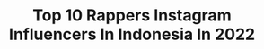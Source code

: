 ---
title: Top 10 Rappers Instagram Influencers In Indonesia In 2022
description: >-
  Find top rappers Instagram influencers in Indonesia in 2022. Most popular hashtags: #dirumahaja #hiphop #covid19 #newsingle.
platform: Instagram
hits: 45
text_top: See the most popular Instagram accounts on inBeat.
text_bottom: inBeat holds 45 Instagram influencers like this in Indonesia for you to collaborate.
profiles:
  - username: "naety_bop"
    fullname: >-
      CB
    bio: >-
      Cuma sendiri ☝ Nama Fb ituevan naetybop I'm rapper 😎busnies dm 📩 Link channel youtube🙏😇👇 BAWAH LARI KO PACAR 👇
    location: "Indonesia"
    followers: 30283
    engagement: 481
    commentsToLikes: 0.013364
    id: ck6uafri23ba50j71egqi4rae
    verified: false
    hashtags: "#stellmokoibo"
  - username: "dohyon.x173"
    fullname: >-
      Nam Dohyon 남도현 BAE173 & X1
    bio: >-
      —fɑnstɑgrɑm ↪for #BAE173 & #엑스원's maknae,main rapper #남도현↩ ⤴2004.11.10⤵ `Dodo♡ `H&D `X1#엑스원 `MBK Ent. `ONE IT #원잇 `Dwaegaldan🍼 `International, 🇮🇩🇰🇷
    location: "Indonesia"
    followers: 84560
    engagement: 190
    commentsToLikes: 0.005311
    id: ck0vxbffzy2w50i19ushqhd6c
    verified: false
    hashtags: "#x1, #bae173, #debut, #dohyon"
  - username: "sexygoath"
    fullname: >-
      SEXY GOATH
    bio: >-
      Rapper terBAN666SAT @official100music Official Merchandise @kambingliarofficial @highvolumecloth Bizniz Inquiries : @vidieyall BRAZZERZ
    location: "Indonesia"
    followers: 139182
    engagement: 615
    commentsToLikes: 0.016245
    id: ck5zml8rbmrnf0i142uott3ha
    verified: false
    hashtags: "#gak, #sexygoath, #dirumahaja, #rockstar"
  - username: "eckoshowgtown"
    fullname: >-
      ECKO SHOW [GHCOD]
    bio: >-
      🕋 Hamba اللّٰه Pengikut محمد 💡Hanya Rapper Kampung —————————————— 👇🏽New Song “Anjay Gurinjay”
    location: "Indonesia"
    followers: 105607
    engagement: 614
    commentsToLikes: 0.018817
    id: ckaot3kphu8300i781gb64loa
    verified: false
    hashtags: "#outnow, #realmidrangekiller, #pocox3nfc, #pocorapchallenge"
  - username: "nalello"
    fullname: >-
      nael tjin
    bio: >-
      🅰 DJJ - JKT 📍 Producer 🎧 Songwriter 🎼 Rapper 🎤 #asikinbelakanglayar @allgoodmusic.ina @nalello_beat New Song 👇👇👇 ( PIGI PIGI )
    location: "Indonesia"
    followers: 5671
    engagement: 743
    commentsToLikes: 0.112555
    id: ck139o4s9ma8p0i19mo5n83ei
    verified: false
    hashtags: "#rap, #hotmusic, #allgood, #asikinbelakanglayar"
  - username: "mas.gib"
    fullname: >-
      MASGIB
    bio: >-
      Rapper / Actor/ Music Producer/ Content Creator | Food Lover | Vlogger MACK'G ⏯ MASGIB A EN JE A YE NEW VERSION 👇🏾👇🏾👇🏾👇🏾👇🏾👇🏾
    location: "Indonesia"
    followers: 86400
    engagement: 231
    commentsToLikes: 0.021735
    id: ck0tu0jrn53kd0i19ow2sl6m3
    verified: false
    hashtags: "#vapeindo, #yeayea, #nyantaibantai, #liquid"
  - username: "killthedj"
    fullname: >-
      Marzuki Mohamad
    bio: >-
      Petani Urban x Rapper Agraris | @javahiphop @sedulur.katalog @ud.anarkisari
    location: "Indonesia"
    followers: 67424
    engagement: 491
    commentsToLikes: 0.016575
    id: ck1372m659gmx0i198akmdu5s
    verified: true
    hashtags: "#coronajancox, #klatenyoben, #purchasetodonate, #klatenpride"
  - username: "fatbrotherhood"
    fullname: >-
      YUSRI DIAZ DARMAWAN
    bio: >-
      OWNER: @surya_jewelry GOLD & SILVER RAPPER song writer MANAGER : +6282385267976 (@andhikarahmadhanr) CEK YOUTUBE
    location: "Indonesia"
    followers: 2784
    engagement: 1496
    commentsToLikes: 0.063619
    id: ck6u8v0u5tuiq0j71k3vik75y
    verified: false
    hashtags: "#bismania, #toyotacrown1971, #polrespadangpanjang, #npm2020"
  - username: "itsyacko"
    fullname: >-
      Yacko
    bio: >-
      A college lecturer & a rapper |@flavs.id | Contact: Gita +628159002313 | new video is here 👇🏽👇🏽👇🏽
    location: "Indonesia"
    followers: 24784
    engagement: 315
    commentsToLikes: 0.036217
    id: ck55nxtau77t70i11tkthi1az
    verified: false
    hashtags: "#16bars, #flavs, #maysketchday, #jagermusic"
  - username: "p__frozen"
    fullname: >-
      P Frozen
    bio: >-
      #Rapper #Beatmaker #Lecturer cp: +62 819-0618-0619 (@chaerul_adjam)
    location: "Indonesia"
    followers: 5419
    engagement: 674
    commentsToLikes: 0.056678
    id: ck5q874xp4ran0i1128mz3bc9
    verified: false
    hashtags: "#dpscoast, #rapper, #hiphopbali, #hiphop"
---
